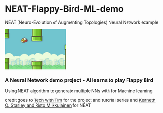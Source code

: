 # NEAT-Flappy-Bird-ML-demo
NEAT (Neuro-Evolution of Augmenting Topologies) Neural Network example



<img src="https://github.com/seoige/NEAT-Flappy-Bird-ML-demo/blob/master/imgs/flappy_bird.png" width="200">

<h3>A Neural Network demo project - AI learns to play Flappy Bird </h3>
<p>Using NEAT algorithm to generate multiple NNs with for Machine learning <p>
  <p> credit goes to 
<a href="https://www.youtube.com/channel/UC4JX40jDee_tINbkjycV4Sg">Tech with Tim</a>
 for the project and tutorial series and 
<a href="http://nn.cs.utexas.edu/downloads/papers/stanley.ec02.pdf">Kenneth O. Stanley and Risto Miikkulainen</a> for NEAT 
<p>
<p><p>

